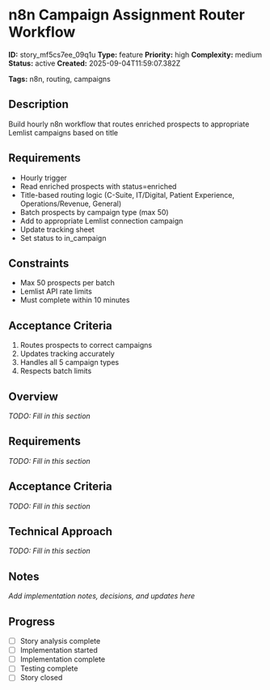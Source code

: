 # n8n Campaign Assignment Router Workflow

**ID:** story_mf5cs7ee_09q1u
**Type:** feature
**Priority:** high
**Complexity:** medium
**Status:** active
**Created:** 2025-09-04T11:59:07.382Z

**Tags:** n8n, routing, campaigns

## Description
Build hourly n8n workflow that routes enriched prospects to appropriate Lemlist campaigns based on title

## Requirements
- Hourly trigger
- Read enriched prospects with status=enriched
- Title-based routing logic (C-Suite, IT/Digital, Patient Experience, Operations/Revenue, General)
- Batch prospects by campaign type (max 50)
- Add to appropriate Lemlist connection campaign
- Update tracking sheet
- Set status to in_campaign

## Constraints
- Max 50 prospects per batch
- Lemlist API rate limits
- Must complete within 10 minutes

## Acceptance Criteria
1. Routes prospects to correct campaigns
2. Updates tracking accurately
3. Handles all 5 campaign types
4. Respects batch limits

## Overview
_TODO: Fill in this section_

## Requirements
_TODO: Fill in this section_

## Acceptance Criteria
_TODO: Fill in this section_

## Technical Approach
_TODO: Fill in this section_

## Notes
_Add implementation notes, decisions, and updates here_

## Progress
- [ ] Story analysis complete
- [ ] Implementation started
- [ ] Implementation complete
- [ ] Testing complete
- [ ] Story closed

